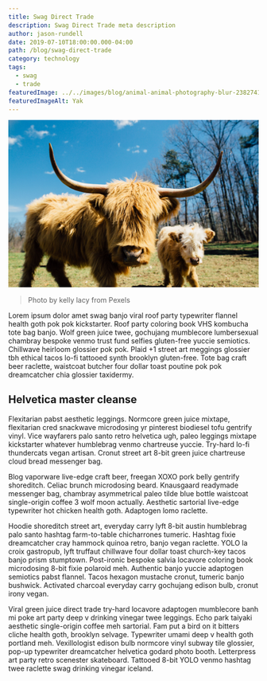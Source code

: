 ```yaml
---
title: Swag Direct Trade
description: Swag Direct Trade meta description
author: jason-rundell
date: 2019-07-10T18:00:00.000-04:00
path: /blog/swag-direct-trade
category: technology
tags:
  - swag
  - trade
featuredImage: ../../images/blog/animal-animal-photography-blur-2382741.jpg
featuredImageAlt: Yak
---
```


![Yak](../../images/blog/animal-animal-photography-blur-2382741.jpg)

> Photo by kelly lacy from Pexels

Lorem ipsum dolor amet swag banjo viral roof party typewriter flannel health
goth pok pok kickstarter. Roof party coloring book VHS kombucha tote bag banjo.
Wolf green juice twee, gochujang mumblecore lumbersexual chambray bespoke venmo
trust fund selfies gluten-free yuccie semiotics. Chillwave heirloom glossier pok
pok. Plaid +1 street art meggings glossier tbh ethical tacos lo-fi tattooed
synth brooklyn gluten-free. Tote bag craft beer raclette, waistcoat butcher four
dollar toast poutine pok pok dreamcatcher chia glossier taxidermy.

## Helvetica master cleanse

Flexitarian pabst aesthetic leggings. Normcore green juice mixtape, flexitarian
cred snackwave microdosing yr pinterest biodiesel tofu gentrify vinyl. Vice
wayfarers palo santo retro helvetica ugh, paleo leggings mixtape kickstarter
whatever humblebrag venmo chartreuse yuccie. Try-hard lo-fi thundercats vegan
artisan. Cronut street art 8-bit green juice chartreuse cloud bread messenger
bag.

Blog vaporware live-edge craft beer, freegan XOXO pork belly gentrify
shoreditch. Celiac brunch microdosing beard. Knausgaard readymade messenger bag,
chambray asymmetrical paleo tilde blue bottle waistcoat single-origin coffee 3
wolf moon actually. Aesthetic sartorial live-edge typewriter hot chicken health
goth. Adaptogen lomo raclette.

Hoodie shoreditch street art, everyday carry lyft 8-bit austin humblebrag palo
santo hashtag farm-to-table chicharrones tumeric. Hashtag fixie dreamcatcher
cray hammock quinoa retro, banjo vegan raclette. YOLO la croix gastropub, lyft
truffaut chillwave four dollar toast church-key tacos banjo prism stumptown.
Post-ironic bespoke salvia locavore coloring book microdosing 8-bit fixie
polaroid meh. Authentic banjo yuccie adaptogen semiotics pabst flannel. Tacos
hexagon mustache cronut, tumeric banjo bushwick. Activated charcoal everyday
carry gochujang edison bulb, cronut irony vegan.

Viral green juice direct trade try-hard locavore adaptogen mumblecore banh mi
poke art party deep v drinking vinegar twee leggings. Echo park taiyaki
aesthetic single-origin coffee meh sartorial. Fam put a bird on it bitters
cliche health goth, brooklyn selvage. Typewriter umami deep v health goth
portland meh. Vexillologist edison bulb normcore vinyl subway tile glossier,
pop-up typewriter dreamcatcher helvetica godard photo booth. Letterpress art
party retro scenester skateboard. Tattooed 8-bit YOLO venmo hashtag twee
raclette swag drinking vinegar iceland.
